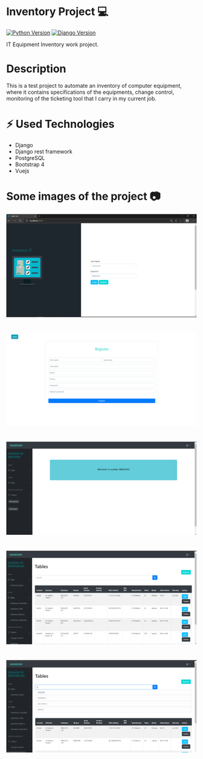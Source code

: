 # Inventory Project :computer:

[![Python Version](https://img.shields.io/badge/python-3.8-brightgreen.svg)](https://python.org)
[![Django Version](https://img.shields.io/badge/django-3.0.8-brightgreen.svg)](https://djangoproject.com)

IT Equipment Inventory work project.

# Description

This is a test project to automate an inventory of computer equipment, where it contains specifications of the equipments, change control, monitoring of the ticketing tool that I carry in my current job.

# ⚡ Used Technologies
- Django
- Django rest framework
- PostgreSQL
- Bootstrap 4
- Vuejs 

# Some images of the project :camera: 

![image](Inventoryit/media/Screenshot/Page.png)

#

![image](Inventoryit/media/Screenshot/Page-2.png)

#

![image](Inventoryit/media/Screenshot/Page-3.png)

#

![image](Inventoryit/media/Screenshot/Page-4.png)

#

![image](Inventoryit/media/Screenshot/Page-5.png)
